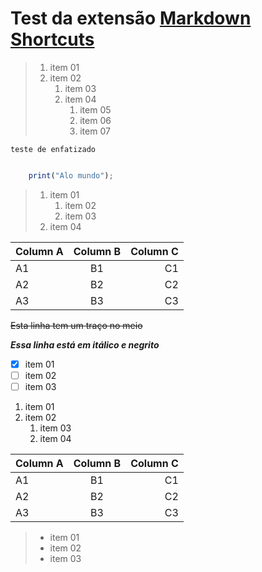# Test da extensão [Markdown Shortcuts](https://marketplace.visualstudio.com/items?itemName=mdickin.markdown-shortcuts)

> 1. item 01
> 2. item 02
>     1. item 03
>     2. item 04
>         1. item 05
>         2. item 06
>         3. item 07

`teste de enfatizado`

```javascript

    print("Alo mundo");

```

>  1. item 01
>     1. item 02
>     2. item 03
>  2. item 04

Column A | Column B | Column C
---------|:--------:|--------:
 A1 | B1 | C1
 A2 | B2 | C2
 A3 | B3 | C3

~~Esta linha tem um traço no meio~~

**_Essa linha está em itálico e negrito_**

- [X] item 01
- [ ] item 02
- [ ] item 03

1. item 01
2. item 02
    1. item 03
    2. item 04

Column A | Column B | Column C
---------|:--------:|---------:
 A1 | B1 | C1
 A2 | B2 | C2
 A3 | B3 | C3

> - item 01
> - item 02
> - item 03

